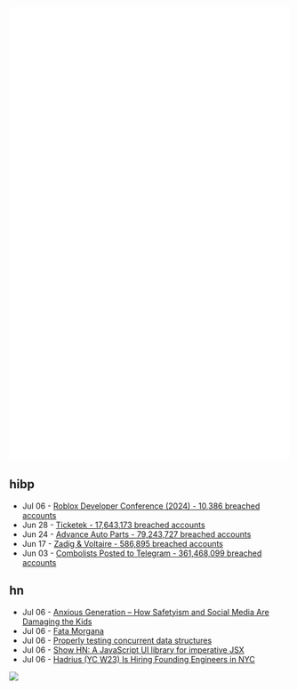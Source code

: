 ![Metrics](https://raw.githubusercontent.com/phixion/phixion/master/metrics.svg)

## hibp

<!--
for https://github.com/phixion/phixion/blob/main/.github/workflows/feeds.yml
-->
<!--START_SECTION:haveibeenpwnd-->
- Jul 06 - [Roblox Developer Conference (2024) - 10,386 breached accounts](https://haveibeenpwned.com/PwnedWebsites#RobloxDeveloperConference2024)
- Jun 28 - [Ticketek - 17,643,173 breached accounts](https://haveibeenpwned.com/PwnedWebsites#Ticketek)
- Jun 24 - [Advance Auto Parts - 79,243,727 breached accounts](https://haveibeenpwned.com/PwnedWebsites#AdvanceAutoParts)
- Jun 17 - [Zadig & Voltaire - 586,895 breached accounts](https://haveibeenpwned.com/PwnedWebsites#ZadigVoltaire)
- Jun 03 - [Combolists Posted to Telegram - 361,468,099 breached accounts](https://haveibeenpwned.com/PwnedWebsites#TelegramCombolists)
<!--END_SECTION:haveibeenpwnd-->

## hn

<!--
for https://github.com/phixion/phixion/blob/main/.github/workflows/feeds.yml
-->
<!--START_SECTION:hn-->
- Jul 06 - [Anxious Generation – How Safetyism and Social Media Are Damaging the Kids](https://matija.eu/posts/anxious-generation-safetyism-social-media/)
- Jul 06 - [Fata Morgana](https://en.wikipedia.org/wiki/Fata_Morgana_(mirage))
- Jul 06 - [Properly testing concurrent data structures](https://matklad.github.io/2024/07/05/properly-testing-concurrent-data-structures.html)
- Jul 06 - [Show HN: A JavaScript UI library for imperative JSX](https://www.npmjs.com/package/@matry/dom)
- Jul 06 - [Hadrius (YC W23) Is Hiring Founding Engineers in NYC](https://www.ycombinator.com/companies/hadrius/jobs/1z3APsX-founding-engineer)
<!--END_SECTION:hn-->

<!--
for https://yhype.me
-->
![](https://hit.yhype.me/github/profile?user_id=13013670)
